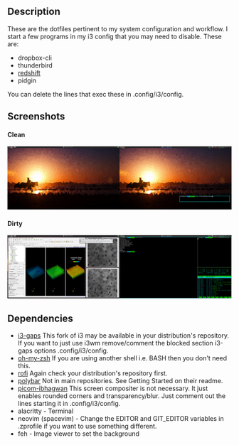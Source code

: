 ## Description
These are the dotfiles pertinent to my system configuration and workflow. I start a few programs in my i3 config that you may need to disable. These are:

* dropbox-cli
* thunderbird
* [redshift](http://jonls.dk/redshift/)
* pidgin

You can delete the lines that exec these in .config/i3/config.

## Screenshots

#### Clean

![image](df_screenshots/clean.png)

#### Dirty

![image](df_screenshots/dirty.png)

## Dependencies
* [i3-gaps](https://github.com/Airblader/i3) This fork of i3 may be available in your distribution's repository. If you want to just use i3wm remove/comment the blocked section i3-gaps options .config/i3/config.
* [oh-my-zsh](https://github.com/robbyrussell/oh-my-zsh) If you are using another shell i.e. BASH then you don't need this. 
* [rofi](https://github.com/DaveDavenport/rofi) Again check your distribution's repository first.
* [polybar](https://github.com/jaagr/polybar) Not in main repositories. See Getting Started on their readme.
* [picom-ibhagwan](https://github.com/ibhagwan/picom) This screen compositer is not necessary. It just enables rounded corners and transparency/blur. Just comment out the lines starting it in .config/i3/config.
* alacritty - Terminal
* neovim (spacevim) - Change the EDITOR and GIT_EDITOR variables in .zprofile if you want to use something different.
* feh - Image viewer to set the background
